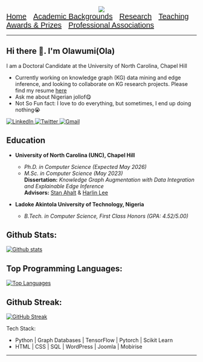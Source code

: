

<div align="center">
      <img src="https://media.giphy.com/media/chKLljLdaReQaJgSW8/giphy.gif"/>
  </div>

  <div></div>
  
  <div class="navigation-bars" style="display: flex; justify-content: center;">
    <nav class="navbar" id="navbar1">
        <a href="https://wumirose.github.io/" style="font-size: 20px; font-family: Arial, sans-serif;">Home</a>&emsp;
        <a href="/background" style="font-size: 20px; font-family: Arial, sans-serif;">Academic Backgrounds</a>&emsp;
        <a href="/research" style="font-size: 20px; font-family: Arial, sans-serif;">Research</a>&emsp;
        <a href="/teaching" style="font-size: 20px; font-family: Arial, sans-serif;">Teaching</a>&emsp;
        <a href="/awards" style="font-size: 20px; font-family: Arial, sans-serif;">Awards & Prizes</a>&emsp;
        <a href="/associations" style="font-size: 20px; font-family: Arial, sans-serif;">Professional Associations</a>
    </nav>
</div>


------------------------------------------------
## Hi there 👋. I'm Olawumi(Ola)

I am a Doctoral Candidate at the University of North Carolina, Chapel Hill
-  Currently working on knowledge graph (KG) data mining and edge inference, and looking to collaborate on KG research projects. Please find my resume [here](https://drive.google.com/file/d/1nQHvt9roExycX4UIu6B9xeuGT4TXlws8/view)
-  Ask me about Nigerian jollof😋
-  Not So Fun fact: I love to do everything, but sometimes, I end up doing nothing😭
<div>
        <a href="https://www.linkedin.com/in/wumirosey/">
          <img src="https://img.shields.io/badge/LinkedIn-blue?style=for-the-badge&logo=linkedin&logoColor=white" alt="LinkedIn"/>
        </a>
        <a href="https://twitter.com/wumirosey">
          <img src="https://img.shields.io/badge/Twitter-blue?style=for-the-badge&logo=twitter&logoColor=white" alt="Twitter"/>
        </a>
        <a href="wumirose@gmail.com">
          <img src="https://img.shields.io/badge/Gmail-blue?style=for-the-badge&logo=gmail&logoColor=white" alt="Gmail"/>
        </a>
</div>  
  

## Education

- **University of North Carolina (UNC), Chapel Hill**  
  - *Ph.D. in Computer Science (Expected May 2026)*  
  - *M.Sc. in Computer Science (May 2023)*  
  **Dissertation:** *Knowledge Graph Augmentation with Data Integration and Explainable Edge Inference*  
  **Advisors:** [Stan Ahalt](https://datascience.unc.edu/person/stan-ahalt/) & [Harlin Lee](https://harlinlee.github.io/)

- **Ladoke Akintola University of Technology, Nigeria**  
  - *B.Tech. in Computer Science, First Class Honors (GPA: 4.52/5.00)*  




Github Stats:
-----------------------------------------------
[![Github stats](https://github-readme-stats.vercel.app/api?username=wumirose&show_icons=true&theme=dark#gh-dark-mode-only)](https://github.com/wumirose/github-readme-stats)

Top Programming Languages:
-----------------------------------------------
[![Top Languages](https://github-readme-stats.vercel.app/api/top-langs/?username=wumirose&hide_progress=true&show_icons=true&theme=dark#gh-dark-mode-only)](https://github.com/wumirose/github-readme-stats)

Github Streak:
-----------------------------------------------
[![GitHub Streak](https://streak-stats.demolab.com/?user=wumirose&theme=dark)](https://git.io/streak-stats)

Tech Stack:
- Python | Graph Databases | TensorFlow | Pytorch | Scikit Learn
- HTML | CSS | SQL | WordPress | Joomla | Mobirise 
-----------------------------------------------


